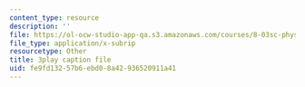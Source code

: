 ```yaml
---
content_type: resource
description: ''
file: https://ol-ocw-studio-app-qa.s3.amazonaws.com/courses/8-03sc-physics-iii-vibrations-and-waves-fall-2016/fe9fd13257b6ebd08a42936520911a41_sBKHUPDUI1o.srt
file_type: application/x-subrip
resourcetype: Other
title: 3play caption file
uid: fe9fd132-57b6-ebd0-8a42-936520911a41
---
```

